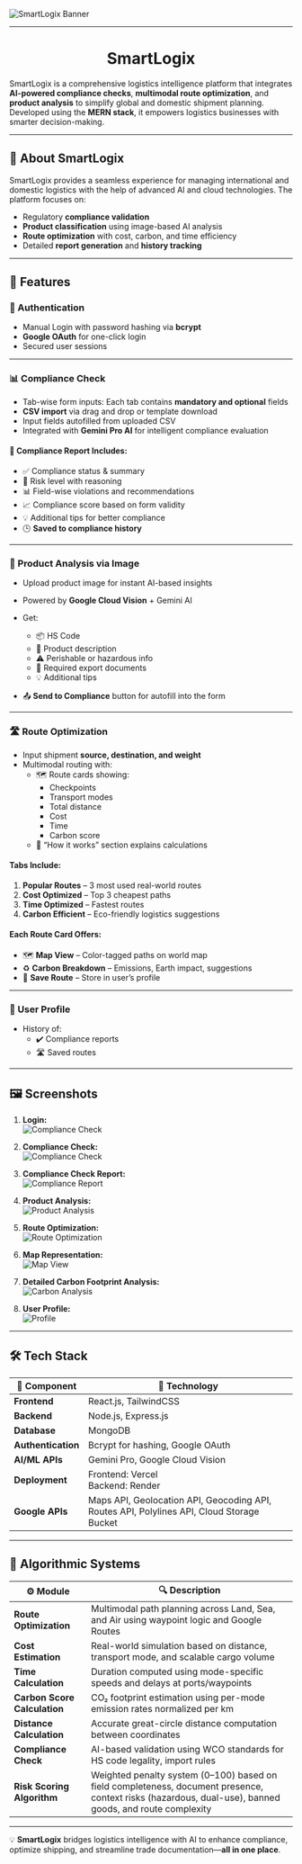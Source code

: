 ![SmartLogix Banner](./screenshots/cover.png) <!-- Replace with your own banner -->

---

<h1 align="center"> SmartLogix </h1>

SmartLogix is a comprehensive logistics intelligence platform that integrates **AI-powered compliance checks**, **multimodal route optimization**, and **product analysis** to simplify global and domestic shipment planning. Developed using the **MERN stack**, it empowers logistics businesses with smarter decision-making.

---

## 📖 About SmartLogix  

SmartLogix provides a seamless experience for managing international and domestic logistics with the help of advanced AI and cloud technologies. The platform focuses on:  

- Regulatory **compliance validation**
- **Product classification** using image-based AI analysis
- **Route optimization** with cost, carbon, and time efficiency
- Detailed **report generation** and **history tracking**

---  

## 🚀 Features  

### 🔐 Authentication  
- Manual Login with password hashing via **bcrypt**
- **Google OAuth** for one-click login  
- Secured user sessions

---

### 📊 Compliance Check  

- Tab-wise form inputs: Each tab contains **mandatory and optional** fields
- **CSV import** via drag and drop or template download
- Input fields autofilled from uploaded CSV
- Integrated with **Gemini Pro AI** for intelligent compliance evaluation

#### 📄 Compliance Report Includes:
- ✅ Compliance status & summary  
- 🔴 Risk level with reasoning  
- 📊 Field-wise violations and recommendations  
- 📈 Compliance score based on form validity  
- 💡 Additional tips for better compliance  
- 🕒 **Saved to compliance history**  

---

### 🧪 Product Analysis via Image  

- Upload product image for instant AI-based insights  
- Powered by **Google Cloud Vision** + Gemini AI  
- Get:
  - 📦 HS Code  
  - 📃 Product description  
  - ⚠️ Perishable or hazardous info  
  - 📑 Required export documents  
  - 💡 Additional tips  

- 📤 **Send to Compliance** button for autofill into the form

---

### 🛣️ Route Optimization  

- Input shipment **source, destination, and weight**
- Multimodal routing with:
  - 🗺️ Route cards showing:
    - Checkpoints
    - Transport modes
    - Total distance
    - Cost
    - Time
    - Carbon score  
  - 📘 “How it works” section explains calculations

#### Tabs Include:
1. **Popular Routes** – 3 most used real-world routes  
2. **Cost Optimized** – Top 3 cheapest paths  
3. **Time Optimized** – Fastest routes  
4. **Carbon Efficient** – Eco-friendly logistics suggestions  

#### Each Route Card Offers:
- 🗺️ **Map View** – Color-tagged paths on world map  
- ♻️ **Carbon Breakdown** – Emissions, Earth impact, suggestions  
- 💾 **Save Route** – Store in user’s profile  

---

### 👤 User Profile  

- History of:
  - ✔️ Compliance reports
  - 🛣️ Saved routes

---

## 🖼 Screenshots  

1. **Login:**  
   ![Compliance Check](./screenshots/login.png)

2. **Compliance Check:**  
   ![Compliance Check](screenshots/compliance_check.png)

3. **Compliance Check Report:**  
   ![Compliance Report](screenshots/compliance_report.png)

4. **Product Analysis:**  
   ![Product Analysis](screenshots/product_analysis.png)

5. **Route Optimization:**  
   ![Route Optimization](screenshots/route_optimization.png)

6. **Map Representation:**  
   ![Map View](screenshots/map_representation.png)

7. **Detailed Carbon Footprint Analysis:**  
   ![Carbon Analysis](screenshots/detailed_carbon_analysis.png)

8. **User Profile:**  
   ![Profile](screenshots/profile.png)

---

## 🛠 Tech Stack  

| 🧩 Component           | 🔧 Technology                                                                 |
|------------------------|-------------------------------------------------------------------------------|
| **Frontend**           | React.js, TailwindCSS                                                         |
| **Backend**            | Node.js, Express.js                                                           |
| **Database**           | MongoDB                                                                       |
| **Authentication**     | Bcrypt for hashing, Google OAuth                                              |
| **AI/ML APIs**         | Gemini Pro, Google Cloud Vision                                               |
| **Deployment**         | Frontend: Vercel<br>Backend: Render                                           |
| **Google APIs**        | Maps API, Geolocation API, Geocoding API, Routes API, Polylines API, Cloud Storage Bucket |

---

## 🧠 Algorithmic Systems  

| ⚙️ Module                | 🔍 Description                                                                                     |
|--------------------------|--------------------------------------------------------------------------------------------------|
| **Route Optimization**   | Multimodal path planning across Land, Sea, and Air using waypoint logic and Google Routes        |
| **Cost Estimation**      | Real-world simulation based on distance, transport mode, and scalable cargo volume                |
| **Time Calculation**     | Duration computed using mode-specific speeds and delays at ports/waypoints                        |
| **Carbon Score Calculation** | CO₂ footprint estimation using per-mode emission rates normalized per km                        |
| **Distance Calculation** | Accurate great-circle distance computation between coordinates                                    |
| **Compliance Check**     | AI-based validation using WCO standards for HS code legality, import rules     |
| **Risk Scoring Algorithm** | Weighted penalty system (0–100) based on field completeness, document presence, context risks (hazardous, dual-use), banned goods, and route complexity |


---

💡 **SmartLogix** bridges logistics intelligence with AI to enhance compliance, optimize shipping, and streamline trade documentation—**all in one place**.
